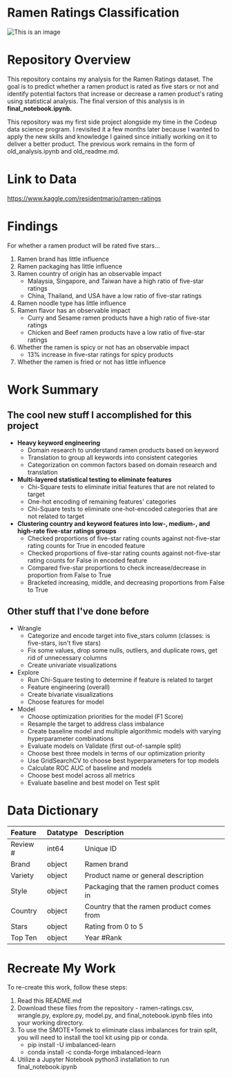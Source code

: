 # Ramen Ratings Classification

![This is an image](https://i.imgur.com/KrCR0jx.jpg)

# Repository Overview
This repository contains my analysis for the Ramen Ratings dataset. The goal is to predict whether a ramen product is rated as five stars or not and identify potential factors that increase or decrease a ramen product's rating using statistical analysis. The final version of this analysis is in **final_notebook.ipynb.**

This repository was my first side project alongside my time in the Codeup data science program. I revisited it a few months later because I wanted to apply the new skills and knowledge I gained since initially working on it to deliver a better product. The previous work remains in the form of old_analysis.ipynb and old_readme.md.

# Link to Data
https://www.kaggle.com/residentmario/ramen-ratings

# Findings
For whether a ramen product will be rated five stars...
1. Ramen brand has little influence
2. Ramen packaging has little influence
3. Ramen country of origin has an observable impact
    * Malaysia, Singapore, and Taiwan have a high ratio of five-star ratings
    * China, Thailand, and USA have a low ratio of five-star ratings
4. Ramen noodle type has little influence
5. Ramen flavor has an observable impact
    * Curry and Sesame ramen products have a high ratio of five-star ratings
    * Chicken and Beef ramen products have a low ratio of five-star ratings
6. Whether the ramen is spicy or not has an observable impact
    * 13% increase in five-star ratings for spicy products
7. Whether the ramen is fried or not has little influence

# Work Summary
## The cool new stuff I accomplished for this project
- **Heavy keyword engineering**
    * Domain research to understand ramen products based on keyword
    * Translation to group all keywords into consistent categories
    * Categorization on common factors based on domain research and translation
- **Multi-layered statistical testing to eliminate features**
    * Chi-Square tests to eliminate initial features that are not related to target
    * One-hot encoding of remaining features' categories
    * Chi-Square tests to eliminate one-hot-encoded categories that are not related to target
- **Clustering country and keyword features into low-, medium-, and high-rate five-star ratings groups**
    * Checked proportions of five-star rating counts against not-five-star rating counts for True in encoded feature
    * Checked proportions of five-star rating counts against not-five-star rating counts for False in encoded feature
    * Compared five-star proportions to check increase/decrease in proportion from False to True
    * Bracketed increasing, middle, and decreasing proportions from False to True
    
## Other stuff that I've done before
- Wrangle
    * Categorize and encode target into five_stars column (classes: is five-stars, isn't five stars)
    * Fix some values, drop some nulls, outliers, and duplicate rows, get rid of unnecessary columns
    * Create univariate visualizations
- Explore
    * Run Chi-Square testing to determine if feature is related to target
    * Feature engineering (overall)
    * Create bivariate visualizations
    * Choose features for model
- Model
    * Choose optimization priorities for the model (F1 Score)
    * Resample the target to address class imbalance
    * Create baseline model and multiple algorithmic models with varying hyperparameter combinations
    * Evaluate models on Validate (first out-of-sample split)
    * Choose best three models in terms of our optimization priority
    * Use GridSearchCV to choose best hyperparameters for top models
    * Calculate ROC AUC of baseline and models
    * Choose best model across all metrics
    * Evaluate baseline and best model on Test split

# Data Dictionary
| Feature             | Datatype   | Description                                |
|:--------------------|:-----------|:-------------------------------------------|
| Review #            | int64      | Unique ID                                  |
| Brand               | object     | Ramen brand                                |
| Variety             | object     | Product name or general description        |
| Style               | object     | Packaging that the ramen product comes in  |         
| Country             | object     | Country that the ramen product comes from  |
| Stars               | object     | Rating from 0 to 5                         | 
| Top Ten             | object     | Year #Rank                                 |       

# Recreate My Work
To re-create this work, follow these steps:
1. Read this README.md
2. Download these files from the repository - ramen-ratings.csv, wrangle.py, explore.py, model.py, and final_notebook.ipynb files into your working directory.
3. To use the SMOTE+Tomek to eliminate class imbalances for train split, you will need to install the tool kit using pip or conda.
   * pip install -U imbalanced-learn
   * conda install -c conda-forge imbalanced-learn
4. Utilize a Jupyter Notebook python3 installation to run final_notebook.ipynb